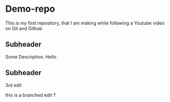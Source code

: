# Demo-repo
This is my first repository, that I am making while following a Youtube video on Git and Github



## Subheader

Some Description.
Hello

## Subheader
3rd edit
 
 
this is a branched edit 1'
